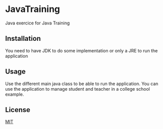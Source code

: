 # JavaTraining

Java exercice for Java Training

## Installation

You need to have JDK to do some implementation or only a JRE to run the application

## Usage

Use the different main java class to be able to run the application.
You can use the application to manage student and teacher in a college school example.

## License
[MIT](https://choosealicense.com/licenses/mit/)
